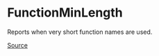 # FunctionMinLength

Reports when very short function names are used.


[Source](https://detekt.dev/docs/rules/naming#functionminlength)
